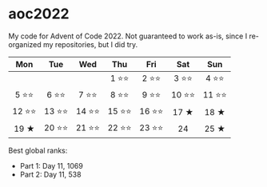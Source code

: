 # aoc2022
My code for Advent of Code 2022.
Not guaranteed to work as-is, since I re-organized my repositories, but I did try.

|Mon |Tue |Wed |Thu |Fri |Sat |Sun |
|:--:|:--:|:--:|:--:|:--:|:--:|:--:|
|    |    |    |1 ⭐⭐ |2 ⭐⭐ |3 ⭐⭐ |4 ⭐⭐ |
|5 ⭐⭐|6 ⭐⭐|7 ⭐⭐|8 ⭐⭐|9 ⭐⭐|10 ⭐⭐|11 ⭐⭐|
|12 ⭐⭐|13 ⭐⭐|14 ⭐⭐|15 ⭐⭐|16 ⭐⭐|17 ★|18 ★|
|19 ★|20 ⭐⭐|21 ⭐⭐|22 ⭐⭐|23 ⭐⭐|24 |25 ★|

Best global ranks:
- Part 1: Day 11, 1069
- Part 2: Day 11, 538

